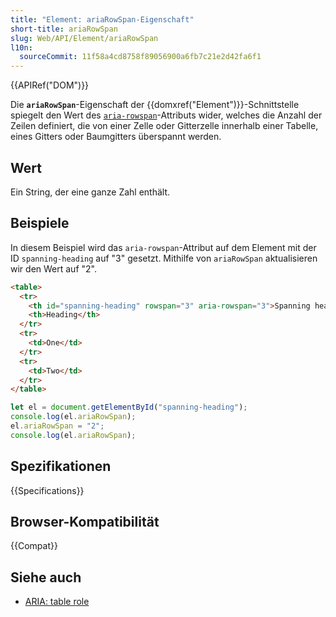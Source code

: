```yaml
---
title: "Element: ariaRowSpan-Eigenschaft"
short-title: ariaRowSpan
slug: Web/API/Element/ariaRowSpan
l10n:
  sourceCommit: 11f58a4cd8758f89056900a6fb7c21e2d42fa6f1
---
```


{{APIRef("DOM")}}

Die **`ariaRowSpan`**-Eigenschaft der {{domxref("Element")}}-Schnittstelle spiegelt den Wert des [`aria-rowspan`](/de/docs/Web/Accessibility/ARIA/Attributes/aria-rowspan)-Attributs wider, welches die Anzahl der Zeilen definiert, die von einer Zelle oder Gitterzelle innerhalb einer Tabelle, eines Gitters oder Baumgitters überspannt werden.

## Wert

Ein String, der eine ganze Zahl enthält.

## Beispiele

In diesem Beispiel wird das `aria-rowspan`-Attribut auf dem Element mit der ID `spanning-heading` auf "3" gesetzt. Mithilfe von `ariaRowSpan` aktualisieren wir den Wert auf "2".

```html
<table>
  <tr>
    <th id="spanning-heading" rowspan="3" aria-rowspan="3">Spanning heading</th>
    <th>Heading</th>
  </tr>
  <tr>
    <td>One</td>
  </tr>
  <tr>
    <td>Two</td>
  </tr>
</table>
```

```js
let el = document.getElementById("spanning-heading");
console.log(el.ariaRowSpan);
el.ariaRowSpan = "2";
console.log(el.ariaRowSpan);
```

## Spezifikationen

{{Specifications}}

## Browser-Kompatibilität

{{Compat}}

## Siehe auch

- [ARIA: table role](/de/docs/Web/Accessibility/ARIA/Roles/table_role)
